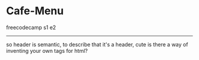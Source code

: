 # Cafe-Menu
freecodecamp s1 e2
__________________________________________________________________________

so header is semantic, to describe that it's a header, cute
        is there a way of inventing your own tags for html?